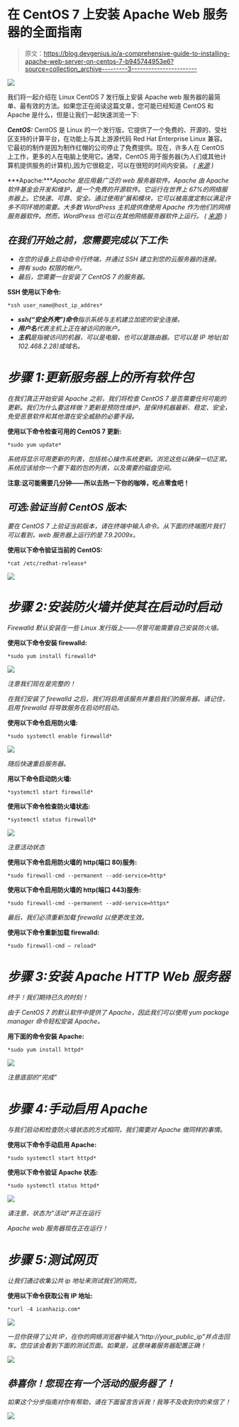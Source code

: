 # 在 CentOS 7 上安装 Apache Web 服务器的全面指南

> 原文：<https://blog.devgenius.io/a-comprehensive-guide-to-installing-apache-web-server-on-centos-7-b945744953e6?source=collection_archive---------3----------------------->

![](img/2741175c94f61d6f6f8dbfe18ce05a35.png)

我们将一起介绍在 Linux CentOS 7 发行版上安装 Apache web 服务器的最简单、最有效的方法。如果您正在阅读这篇文章，您可能已经知道 CentOS 和 Apache 是什么，但是让我们一起快速浏览一下:

***CentOS:*** CentOS 是 Linux 的一个发行版，它提供了一个免费的、开源的、受社区支持的计算平台，在功能上与其上游源代码 Red Hat Enterprise Linux 兼容。它最初的制作是因为制作红帽的公司停止了免费提供。现在，许多人在 CentOS 上工作，更多的人在电脑上使用它。通常，CentOS 用于服务器(为人们或其他计算机提供服务的计算机),因为它很稳定，可以在很短的时间内安装。 *(* [*来源*](https://simple.wikipedia.org/wiki/CentOS) *)*

***Apache:****Apache 是应用最广泛的 web 服务器软件。Apache 由 Apache 软件基金会开发和维护，是一个免费的开源软件。它运行在世界上 67%的网络服务器上。它快速、可靠、安全。通过使用扩展和模块，它可以被高度定制以满足许多不同环境的需要。大多数 WordPress 主机提供商使用 Apache 作为他们的网络服务器软件。然而，WordPress 也可以在其他网络服务器软件上运行。 *(* [*来源*](https://www.wpbeginner.com/glossary/apache/)) *)**

## *在我们开始之前，您需要完成以下工作:*

*   *在您的设备上启动命令行终端，并通过 SSH 建立到您的云服务器的连接。*
*   *拥有 sudo 权限的帐户。*
*   *最后，您需要一台安装了 CentOS 7 的服务器。*

****SSH 使用以下命令:****

```
*ssh user_name@host_ip_addres*
```

*   ***ssh(“安全外壳”)命令**指示系统与主机建立加密的安全连接。*
*   ***用户名**代表主机上正在被访问的账户。*
*   ***主机**是指被访问的机器，可以是电脑，也可以是路由器。它可以是 IP 地址(如 102.468.2.28)或域名。*

# ***步骤 1:更新服务器上的所有软件包***

*在我们真正开始安装 Apache 之前，我们将检查 CentOS 7 是否需要任何可能的更新。我们为什么要这样做？更新是预防性维护，是保持机器最新、稳定、安全，免受恶意软件和其他潜在安全威胁的必要手段。*

****使用以下命令检查可用的 CentOS 7 更新:****

```
*sudo yum update*
```

*系统将显示可用更新的列表，包括核心操作系统更新。浏览这些以确保一切正常。系统应该给你一个要下载的包的列表，以及需要的磁盘空间。*

**注意:这可能需要几分钟——所以去热一下你的咖啡，吃点零食吧！**

## *可选:**验证当前 CentOS 版本**:*

*要在 CentOS 7 上验证当前版本，请在终端中输入命令。从下面的终端图片我们可以看到，web 服务器上运行的是 7.9.2009x。*

****使用以下命令验证当前的 CentOS:****

```
*cat /etc/redhat-release*
```

*![](img/c12126e83b38e8a08ef97b03d242bdf5.png)*

# *步骤 2:安装防火墙并使其在启动时启动*

*Firewalld 默认安装在一些 Linux 发行版上——尽管可能需要自己安装防火墙。*

****使用以下命令安装 firewalld:****

```
*sudo yum install firewalld*
```

*![](img/83121cd536cdb532989d84eded77dfe8.png)*

*注意我们现在是完整的！*

*在我们安装了 firewalld 之后，我们将启用该服务并重启我们的服务器。请记住，启用 firewalld 将导致服务在启动时启动。*

****使用以下命令启用防火墙:****

```
*sudo systemctl enable firewalld*
```

*![](img/e1fe9a342317ca158f6051d31fbd6d50.png)*

*随后快速重启服务器。*

****用以下命令启动防火墙:****

```
*systemctl start firewalld*
```

****使用以下命令检查防火墙状态:****

```
*systemctl status firewalld*
```

*![](img/5a9a18abc7f795cb22f8a9be4fc83b29.png)*

*注意活动状态*

****使用以下命令启用防火墙的 http(端口 80)服务:****

```
*sudo firewall-cmd --permanent --add-service=http*
```

****使用以下命令启用防火墙的 http(端口 443)服务:****

```
*sudo firewall-cmd --permanent --add-service=https*
```

*最后，我们必须重新加载 firewalld 以使更改生效。*

****使用以下命令重新加载 firewalld:****

```
*sudo firewall-cmd — reload*
```

# *步骤 3:安装 Apache HTTP Web 服务器*

*终于！我们期待已久的时刻！*

*由于 CentOS 7 的默认软件中提供了 Apache，因此我们可以使用 yum package manager 命令轻松安装 Apache。*

****用下面的命令安装 Apache:****

```
*sudo yum install httpd*
```

*![](img/5009436cd0ee50e03a4da3e6ab957fa1.png)*

*注意底部的“完成”*

# *步骤 4:手动启用 Apache*

*与我们启动和检查防火墙状态的方式相同，我们需要对 Apache 做同样的事情。*

****使用以下命令手动启用 Apache:****

```
*sudo systemctl start httpd*
```

****使用以下命令验证 Apache 状态:****

```
*sudo systemctl status httpd*
```

*![](img/1514c4b05fa9bc5f38d05be887c97aa5.png)*

*请注意，状态为“活动”并正在运行*

*Apache web 服务器现在正在运行！*

# *步骤 5:测试网页*

*让我们通过收集公共 ip 地址来测试我们的网页。*

****使用以下命令获取公有 IP 地址:****

```
*curl -4 icanhazip.com*
```

*![](img/be8ca2237cf681daf4add77c5bb7a69a.png)*

*一旦你获得了公共 IP，在你的网络浏览器中输入“http://your_public_ip”并点击回车。您应该会看到下面的测试页面。如果是，这意味着服务器配置正确！*

*![](img/557dbc10c976bc54a0ba7812c794cf3b.png)*

## *恭喜你！您现在有一个活动的服务器了！*

*如果这个分步指南对你有帮助，请在下面留言告诉我！我等不及收到你的来信了！*

*![](img/5748dc503b3beb5e7eaa0f4a4a0b0918.png)*